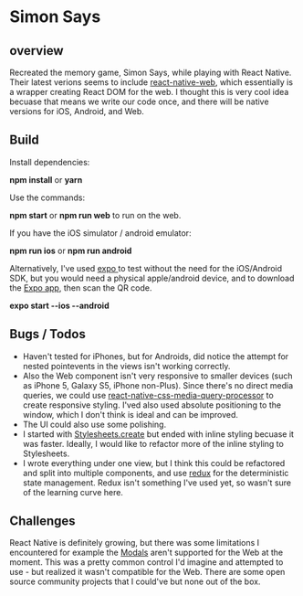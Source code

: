# Simon Says

## overview

Recreated the memory game, Simon Says, while playing with React Native. Their latest verions seems to include [react-native-web](https://github.com/necolas/react-native-web), which essentially is a wrapper creating React DOM for the web. I thought this is very cool idea becuase that means we write our code once, and there will be native versions for iOS, Android, and Web.



## Build

Install dependencies:

**npm install** or **yarn**

Use the commands:

**npm start** or **npm run web** to run on the web.

If you have the iOS simulator / android emulator:

**npm run ios** or **npm run android**

Alternatively, I've used [expo ](https://expo.io/) to test without the need for the iOS/Android SDK,
but you would need a physical apple/android device, and to download the [Expo app](https://expo.io/tools), then scan the QR code.

**expo start --ios --android**


## Bugs / Todos

* Haven't tested for iPhones, but for Androids, did notice the attempt for nested pointevents in the views isn't working correctly.
* Also the Web component isn't very responsive to smaller devices (such as iPhone 5, Galaxy S5, iPhone non-Plus). Since there's no direct media queries, we could use [react-native-css-media-query-processor](https://github.com/kristerkari/react-native-css-media-query-processor) to create responsive styling. I'ved also used absolute positioning to the window, which I don't think is ideal and can be improved.
* The UI could also use some polishing.
* I started with [Stylesheets.create](https://reactnative.dev/docs/stylesheet) but ended with inline styling becuase it was faster. Ideally, I would like to refactor more of the inline styling to Stylesheets.
* I wrote everything under one view, but I think this could be refactored and split into multiple components, and use [redux](https://redux.js.org/) for the deterministic state management. Redux isn't something I've used yet, so wasn't sure of the learning curve here.

## Challenges

React Native is definitely growing, but there was some limitations I encountered for example the [Modals](https://reactnative.dev/docs/modal) aren't supported for the Web at the moment. This was a pretty common control I'd imagine and attempted to use - but realized it wasn't compatible for the Web. There are some open source community projects that I could've but none out of the box.
